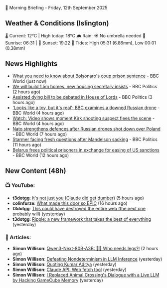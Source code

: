 🌅 Morning Briefing - Friday, 12th September 2025

## Weather & Conditions (Islington)

🌡️ Current: 12°C | High today: 18°C
🌧️ Rain: ☀️ No umbrella needed
🌅 Sunrise: 06:31 | 🌇 Sunset: 19:22
🌊 Tides: High 05:31 (6.86mm), Low 00:01 (0.38mm)

## News Highlights

- [What you need to know about Bolsonaro's coup prison sentence](https://www.bbc.com/news/videos/cvgr589ygxro?at_medium=RSS&at_campaign=rss) - BBC World (just now)
- [We will build 1.5m homes, new housing secretary insists](https://www.bbc.com/news/articles/cn82xnze9l4o?at_medium=RSS&at_campaign=rss) - BBC Politics (2 hours ago)
- [Assisted dying bill to be debated in House of Lords](https://www.bbc.com/news/articles/ckge8jwwnepo?at_medium=RSS&at_campaign=rss) - BBC Politics (3 hours ago)
- ['Looks like a toy, but it's real': BBC examines a downed Russian drone](https://www.bbc.com/news/videos/czewd31724lo?at_medium=RSS&at_campaign=rss) - BBC World (4 hours ago)
- [Watch: Video shows moment Kirk shooting suspect flees the scene](https://www.bbc.com/news/videos/cly0d2dk2gpo?at_medium=RSS&at_campaign=rss) - BBC World (4 hours ago)
- [Nato strengthens defences after Russian drones shot down over Poland](https://www.bbc.com/news/articles/c0lkz2n34z6o?at_medium=RSS&at_campaign=rss) - BBC World (7 hours ago)
- [Starmer facing fresh questions after Mandelson sacking](https://www.bbc.com/news/articles/cy0v81zeggko?at_medium=RSS&at_campaign=rss) - BBC Politics (11 hours ago)
- [Belarus frees political prisoners in exchange for easing of US sanctions ](https://www.bbc.com/news/articles/c740mezey41o?at_medium=RSS&at_campaign=rss) - BBC World (12 hours ago)

## New Content (48h)
### 📺 YouTube:

- **t3dotgg**: [It's not just you (Claude did get dumber)](https://www.youtube.com/watch?v=Px2ksfuAowo) (5 hours ago)
- **colinfurze**: [What made this door so EPIC](https://www.youtube.com/shorts/kYxRy9QbsSg) (16 hours ago)
- **t3dotgg**: [This could have destroyed the entire web (the next one probably will)](https://www.youtube.com/watch?v=jo4LC9UMQO4) (yesterday)
- **t3dotgg**: [Ripple: a new framework that takes the best of everything](https://www.youtube.com/watch?v=NeJ6wq2szVs) (yesterday)

### 📝 Articles:

- **Simon Willison**: [Qwen3-Next-80B-A3B: 🐧🦩 Who needs legs?!](https://simonwillison.net/2025/Sep/12/qwen3-next/#atom-everything) (2 hours ago)
- **Simon Willison**: [Defeating Nondeterminism in LLM Inference](https://simonwillison.net/2025/Sep/11/defeating-nondeterminism/#atom-everything) (yesterday)
- **Simon Willison**: [Quoting Kumar Aditya](https://simonwillison.net/2025/Sep/11/kumar-aditya/#atom-everything) (yesterday)
- **Simon Willison**: [Claude API: Web fetch tool](https://simonwillison.net/2025/Sep/10/claude-web-fetch-tool/#atom-everything) (yesterday)
- **Simon Willison**: [I Replaced Animal Crossing's Dialogue with a Live LLM by Hacking GameCube Memory](https://simonwillison.net/2025/Sep/10/animal-crossing-llm/#atom-everything) (yesterday)
